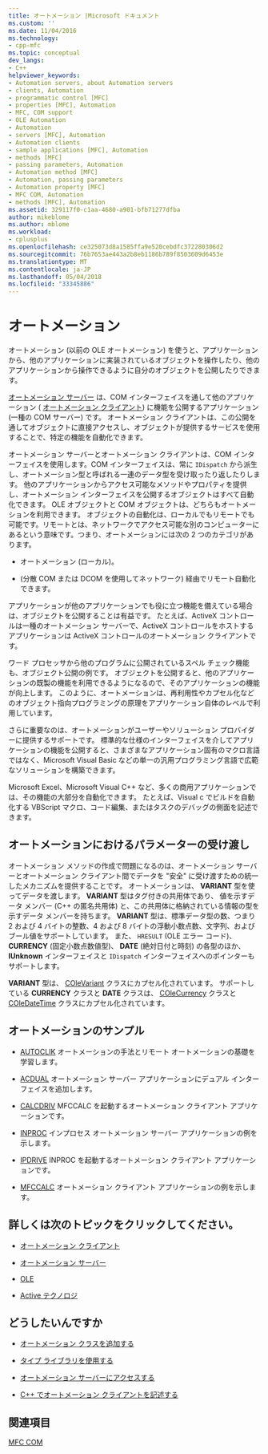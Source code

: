 ```yaml
---
title: オートメーション |Microsoft ドキュメント
ms.custom: ''
ms.date: 11/04/2016
ms.technology:
- cpp-mfc
ms.topic: conceptual
dev_langs:
- C++
helpviewer_keywords:
- Automation servers, about Automation servers
- clients, Automation
- programmatic control [MFC]
- properties [MFC], Automation
- MFC, COM support
- OLE Automation
- Automation
- servers [MFC], Automation
- Automation clients
- sample applications [MFC], Automation
- methods [MFC]
- passing parameters, Automation
- Automation method [MFC]
- Automation, passing parameters
- Automation property [MFC]
- MFC COM, Automation
- methods [MFC], Automation
ms.assetid: 329117f0-c1aa-4680-a901-bfb71277dfba
author: mikeblome
ms.author: mblome
ms.workload:
- cplusplus
ms.openlocfilehash: ce325073d8a1585ffa9e520cebdfc372280306d2
ms.sourcegitcommit: 76b7653ae443a2b8eb1186b789f8503609d6453e
ms.translationtype: MT
ms.contentlocale: ja-JP
ms.lasthandoff: 05/04/2018
ms.locfileid: "33345886"
---
```

# <a name="automation"></a>オートメーション
オートメーション (以前の OLE オートメーション) を使うと、アプリケーションから、他のアプリケーションに実装されているオブジェクトを操作したり、他のアプリケーションから操作できるように自分のオブジェクトを公開したりできます。  
  
 [オートメーション サーバー](../mfc/automation-servers.md) は、COM インターフェイスを通して他のアプリケーション ( [オートメーション クライアント](../mfc/automation-clients.md)) に機能を公開するアプリケーション (一種の COM サーバー) です。 オートメーション クライアントは、この公開を通してオブジェクトに直接アクセスし、オブジェクトが提供するサービスを使用することで、特定の機能を自動化できます。  
  
 オートメーション サーバーとオートメーション クライアントは、COM インターフェイスを使用します。COM インターフェイスは、常に `IDispatch` から派生し、オートメーション型と呼ばれる一連のデータ型を受け取ったり返したりします。 他のアプリケーションからアクセス可能なメソッドやプロパティを提供し、オートメーション インターフェイスを公開するオブジェクトはすべて自動化できます。 OLE オブジェクトと COM オブジェクトは、どちらもオートメーションを利用できます。 オブジェクトの自動化は、ローカルでもリモートでも可能です。リモートとは、ネットワークでアクセス可能な別のコンピューターにあるという意味です。つまり、オートメーションには次の 2 つのカテゴリがあります。  
  
-   オートメーション (ローカル)。  
  
-   (分散 COM または DCOM を使用してネットワーク) 経由でリモート自動化できます。  
  
 アプリケーションが他のアプリケーションでも役に立つ機能を備えている場合は、オブジェクトを公開することは有益です。 たとえば、ActiveX コントロールは一種のオートメーション サーバーで、ActiveX コントロールをホストするアプリケーションは ActiveX コントロールのオートメーション クライアントです。  
  
 ワード プロセッサから他のプログラムに公開されているスペル チェック機能も、オブジェクト公開の例です。 オブジェクトを公開すると、他のアプリケーションの既製の機能を利用できるようになるので、そのアプリケーションの機能が向上します。 このように、オートメーションは、再利用性やカプセル化などのオブジェクト指向プログラミングの原理をアプリケーション自体のレベルで利用しています。  
  
 さらに重要なのは、オートメーションがユーザーやソリューション プロバイダーに提供するサポートです。 標準的な仕様のインターフェイスを介してアプリケーションの機能を公開すると、さまざまなアプリケーション固有のマクロ言語ではなく、Microsoft Visual Basic などの単一の汎用プログラミング言語で広範なソリューションを構築できます。  
  
 Microsoft Excel、Microsoft Visual C++ など、多くの商用アプリケーションでは、その機能の大部分を自動化できます。 たとえば、Visual c でビルドを自動化する VBScript マクロ、コード編集、またはタスクのデバッグの側面を記述できます。  
  
##  <a name="_core_passing_parameters_in_automation"></a> オートメーションにおけるパラメーターの受け渡し  
 オートメーション メソッドの作成で問題になるのは、オートメーション サーバーとオートメーション クライアント間でデータを "安全" に受け渡すための統一したメカニズムを提供することです。 オートメーションは、 **VARIANT** 型を使ってデータを渡します。 **VARIANT** 型はタグ付きの共用体であり、 値を示すデータ メンバー (C++ の匿名共用体) と、この共用体に格納されている情報の型を示すデータ メンバーを持ちます。 **VARIANT** 型は、標準データ型の数、つまり 2 および 4 バイトの整数、4 および 8 バイトの浮動小数点数、文字列、およびブール値をサポートしています。 また、 `HRESULT` (OLE エラー コード)、 **CURRENCY** (固定小数点数値型)、 **DATE** (絶対日付と時刻) の各型のほか、 **IUnknown** インターフェイスと `IDispatch` インターフェイスへのポインターもサポートします。  
  
 **VARIANT** 型は、 [COleVariant](../mfc/reference/colevariant-class.md) クラスにカプセル化されています。 サポートしている **CURRENCY** クラスと **DATE** クラスは、 [COleCurrency](../mfc/reference/colecurrency-class.md) クラスと [COleDateTime](../atl-mfc-shared/reference/coledatetime-class.md) クラスにカプセル化されています。  
  
## <a name="automation-samples"></a>オートメーションのサンプル  
  
-   [AUTOCLIK](../visual-cpp-samples.md) オートメーションの手法とリモート オートメーションの基礎を学習します。  
  
-   [ACDUAL](../visual-cpp-samples.md) オートメーション サーバー アプリケーションにデュアル インターフェイスを追加します。  
  
-   [CALCDRIV](../visual-cpp-samples.md) MFCCALC を起動するオートメーション クライアント アプリケーションです。  
  
-   [INPROC](../visual-cpp-samples.md) インプロセス オートメーション サーバー アプリケーションの例を示します。  
  
-   [IPDRIVE](../visual-cpp-samples.md) INPROC を起動するオートメーション クライアント アプリケーションです。  
  
-   [MFCCALC](../visual-cpp-samples.md) オートメーション クライアント アプリケーションの例を示します。  
  
## <a name="what-do-you-want-to-know-more-about"></a>詳しくは次のトピックをクリックしてください。  
  
-   [オートメーション クライアント](../mfc/automation-clients.md)  
  
-   [オートメーション サーバー](../mfc/automation-servers.md)  
  
-   [OLE](../mfc/ole-in-mfc.md)  
  
-   [Active テクノロジ](../mfc/mfc-com.md)  
  
## <a name="what-do-you-want-to-do"></a>どうしたいんですか  
  
-   [オートメーション クラスを追加する](../mfc/automation-servers.md)  
  
-   [タイプ ライブラリを使用する](../mfc/automation-clients-using-type-libraries.md)  
   
-   [オートメーション サーバーにアクセスする](../mfc/automation-servers.md)  
  
-   [C++ でオートメーション クライアントを記述する](../mfc/automation-clients.md)  
  
## <a name="see-also"></a>関連項目  
 [MFC COM](../mfc/mfc-com.md)
